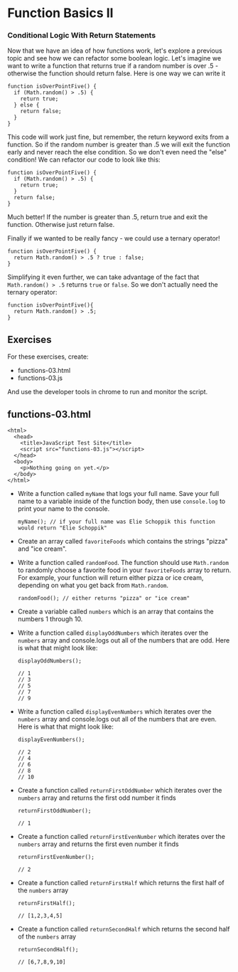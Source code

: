 # Function Basics II

### Conditional Logic With Return Statements

Now that we have an idea of how functions work, let's explore a previous topic and see how we can refactor some boolean logic. Let's imagine we want to write a function that returns true if a random number is over .5 - otherwise the function should return false. Here is one way we can write it

~~~
function isOverPointFive() {
  if (Math.random() > .5) {
    return true;
  } else {
    return false;
  }
}
~~~

This code will work just fine, but remember, the return keyword exits from a function. So if the random number is greater than .5 we will exit the function early and never reach the else condition. So we don't even need the "else" condition! We can refactor our code to look like this:

~~~
function isOverPointFive() {
  if (Math.random() > .5) {
    return true;
  }
  return false;
}
~~~

Much better! If the number is greater than .5, return true and exit the function. Otherwise just return false.

Finally if we wanted to be really fancy - we could use a ternary operator!

~~~
function isOverPointFive() {
  return Math.random() > .5 ? true : false;
}
~~~

Simplifying it even further, we can take advantage of the fact that `Math.random() > .5` returns `true` or `false`. So we don't actually need the ternary operator:

~~~
function isOverPointFive(){
  return Math.random() > .5;
}
~~~

## Exercises

For these exercises, create:

- functions-03.html
- functions-03.js

And use the developer tools in chrome to run and monitor the script.

## functions-03.html

~~~
<html>
  <head>
    <title>JavaScript Test Site</title>
    <script src="functions-03.js"></script>
  </head>
  <body>
    <p>Nothing going on yet.</p>
  </body>
</html>
~~~


*   Write a function called `myName` that logs your full name. Save your full name to a variable inside of the function body, then use `console.log` to print your name to the console.

    ~~~
    myName(); // if your full name was Elie Schoppik this function would return "Elie Schoppik" 
    ~~~

*   Create an array called `favoriteFoods` which contains the strings "pizza" and "ice cream".

*   Write a function called `randomFood`. The function should use `Math.random` to randomly choose a favorite food in your `favoriteFoods` array to return. For example, your function will return either pizza or ice cream, depending on what you get back from `Math.random`.

    ~~~
    randomFood(); // either returns "pizza" or "ice cream" 
    ~~~

*   Create a variable called `numbers` which is an array that contains the numbers 1 through 10\.

*   Write a function called `displayOddNumbers` which iterates over the `numbers` array and console.logs out all of the numbers that are odd. Here is what that might look like:

    ~~~
    displayOddNumbers(); 
 
    // 1
    // 3
    // 5
    // 7
    // 9
    ~~~

*   Write a function called `displayEvenNumbers` which iterates over the `numbers` array and console.logs out all of the numbers that are even. Here is what that might look like:

    ~~~
    displayEvenNumbers(); 

    // 2
    // 4
    // 6
    // 8
    // 10
    ~~~

*   Create a function called `returnFirstOddNumber` which iterates over the `numbers` array and returns the first odd number it finds

    ~~~
    returnFirstOddNumber(); 

    // 1
    ~~~

*   Create a function called `returnFirstEvenNumber` which iterates over the `numbers` array and returns the first even number it finds

    ~~~
    returnFirstEvenNumber(); 

    // 2
    ~~~

*   Create a function called `returnFirstHalf` which returns the first half of the `numbers` array

    ~~~
    returnFirstHalf(); 

    // [1,2,3,4,5]
    ~~~

*   Create a function called `returnSecondHalf` which returns the second half of the `numbers` array

    ~~~
    returnSecondHalf(); 

    // [6,7,8,9,10]
    ~~~




